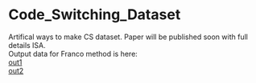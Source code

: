 # Code_Switching_Dataset
Artifical ways to make CS dataset. Paper will be published soon with full details ISA. <br />
Output data for Franco method is here: <br />
  [out1](https://drive.google.com/file/d/1RgYQw2gQYKOyEDmoh7UxGXkObBH-5gTZ/view?usp=sharing) <br />
  [out2](https://drive.google.com/file/d/1cJEUIrGZorq_n_g05NRhBWGXrdywxLnQ/view?usp=sharing) <br />
